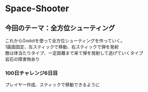 # Space-Shooter
## 今回のテーマ：全方位シューティング
これからGodotを使って全方位シューティングを作っていく。  
1画面固定、左スティックで移動、右スティックで弾を発射  
敵は体当たりタイプ、一定距離まで来て弾を発射して逃げていくタイプ  
岩石の障害物あり

### 100日チャレンジ6日目
プレイヤー作成、スティックで移動できるように
